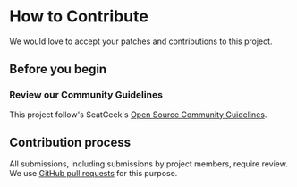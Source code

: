 # How to Contribute

We would love to accept your patches and contributions to this project.

## Before you begin

### Review our Community Guidelines

This project follow's SeatGeek's [Open Source Community Guidelines](CODE_OF_CONDUCT.md).

## Contribution process

All submissions, including submissions by project members, require review. We use [GitHub pull 
requests](https://docs.github.com/articles/about-pull-requests) for this purpose.
